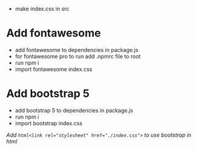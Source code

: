 * make index.css in src
# Add fontawesome
* add fontawesome to dependencies in package.js
* for fontawesome pro to run add .npmrc file to root
* run npm i
* import fontawesome index.css
# Add bootstrap 5
* add bootstrap 5 to dependencies in package.js
* run npm i
* import bootstrap index.css

_Add ```html<link rel="stylesheet" href="./index.css">``` to use bootstrap in html_
